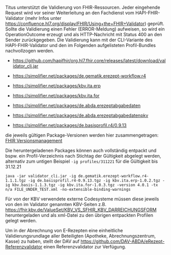 Titus unterstützt die Validierung von FHIR-Ressourcen. Jeder eingehende
Request wird vor seiner Weiterleitung an den Fachdienst vom
HAPI-FHIR-Validator (mehr Infos unter
<https://confluence.hl7.org/display/FHIR/Using+the+FHIR+Validator>)
geprüft. Sollte die Validierung einen Fehler (ERROR-Meldung) aufweisen,
so wird ein OperationOutcome erzeugt und als HTTP-Nachricht mit Status
400 an den Sender zurückgegeben. Die Validierung kann mit der
CLI-Variante des HAPI-FHIR-Validator und den im Folgenden aufgelisteten
Profil-Bundles nachvollzogen werden.

-   <https://github.com/hapifhir/org.hl7.fhir.core/releases/latest/download/validator_cli.jar>

-   <https://simplifier.net/packages/de.gematik.erezept-workflow.r4>

-   <https://simplifier.net/packages/kbv.ita.erp>

-   <https://simplifier.net/packages/kbv.ita.for>

-   <https://simplifier.net/packages/de.abda.erezeptabgabedaten>

-   <https://simplifier.net/packages/de.abda.erezeptabgabedatenpkv>

-   <https://simplifier.net/packages/de.basisprofil.r4/0.9.13>

die jeweils gültigen Package-Versionen werden hier zusammengetragen:
[FHIR Versionsmanagement](../docs/erp_fhirversion.adoc)

Die heruntergeladenen Packages können auch vollständig entpackt und
bspw. ein Profil-Verzeichnis nach Stichtag der Gültigkeit abgelegt
werden, alternativ zum untigen Beispiel `-ig profiles/311221` für die
Gültigkeit bis 31.12.21

    java -jar validator_cli.jar -ig de.gematik.erezept-workflow.r4-1.1.1.tgz -ig de.basisprofil.r4-0.9.13.tgz -ig kbv.ita.erp-1.0.2.tgz -ig kbv.basis-1.1.3.tgz -ig kbv.ita.for-1.0.3.tgz -version 4.0.1 -tx n/a FILE_UNDER_TEST.xml -no-extensible-binding-warnings

Für von der KBV verwendete externe Codesysteme müssen diese jeweils von
den im Validator genannten KBV-Seiten z.B.
<https://fhir.kbv.de/ValueSet/KBV_VS_SFHIR_KBV_DARREICHUNGSFORM>
heruntergeladen und als xml-Datei zu den übrigen entpackten Profilen
gelegt werden.

Um in der Abrechnung von E-Rezepten eine einheitliche
Validierungsrundlage aller Beteiligten (Apotheke, Abrechnungszentrum,
Kasse) zu haben, stellt der DAV auf
<https://github.com/DAV-ABDA/eRezept-Referenzvalidator> einen
Referenzvalidator zur Verfügung.
